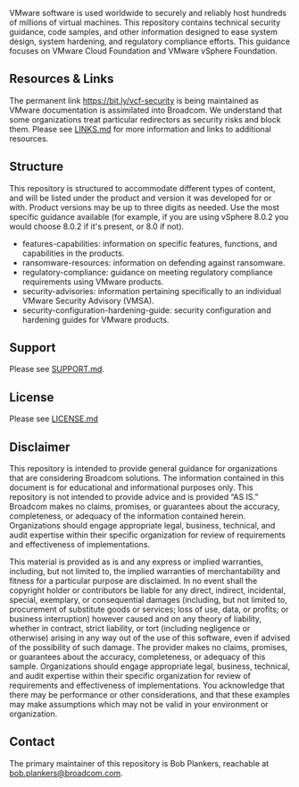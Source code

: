 VMware software is used worldwide to securely and reliably host hundreds of millions of virtual machines. This repository contains technical security guidance, code samples, and other information designed to ease system design, system hardening, and regulatory compliance efforts. This guidance focuses on VMware Cloud Foundation and VMware vSphere Foundation.

## Resources & Links
The permanent link https://bit.ly/vcf-security is being maintained as VMware documentation is assimilated into Broadcom. We understand that some organizations treat particular redirectors as security risks and block them. Please see [LINKS.md](LINKS.md) for more information and links to additional resources.

## Structure
This repository is structured to accommodate different types of content, and will be listed under the product and version it was developed for or with. Product versions may be up to three digits as needed. Use the most specific guidance available (for example, if you are using vSphere 8.0.2 you would choose 8.0.2 if it's present, or 8.0 if not).

* features-capabilities: information on specific features, functions, and capabilities in the products.
* ransomware-resources: information on defending against ransomware.
* regulatory-compliance: guidance on meeting regulatory compliance requirements using VMware products.
* security-advisories: information pertaining specifically to an individual VMware Security Advisory (VMSA).
* security-configuration-hardening-guide: security configuration and hardening guides for VMware products.

## Support
Please see [SUPPORT.md](SUPPORT.md).

## License
Please see [LICENSE.md](LICENSE.md)

## Disclaimer
This repository is intended to provide general guidance for organizations that
are considering Broadcom solutions. The information contained in this document
is for educational and informational purposes only. This repository is not
intended to provide advice and is provided “AS IS.” Broadcom makes no claims,
promises, or guarantees about the accuracy, completeness, or adequacy of the
information contained herein. Organizations should engage appropriate legal,
business, technical, and audit expertise within their specific organization
for review of requirements and effectiveness of implementations.

This material is provided as is and any express or implied warranties,
including, but not limited to, the implied warranties of merchantability and
fitness for a particular purpose are disclaimed. In no event shall the
copyright holder or contributors be liable for any direct, indirect,
incidental, special, exemplary, or consequential damages (including, but not
limited to, procurement of substitute goods or services; loss of use, data,
or profits; or business interruption) however caused and on any theory of
liability, whether in contract, strict liability, or tort (including
negligence or otherwise) arising in any way out of the use of this software,
even if advised of the possibility of such damage. The provider makes no
claims, promises, or guarantees about the accuracy, completeness, or adequacy
of this sample. Organizations should engage appropriate legal, business,
technical, and audit expertise within their specific organization for review
of requirements and effectiveness of implementations. You acknowledge that
there may be performance or other considerations, and that these examples may
make assumptions which may not be valid in your environment or organization.

## Contact
The primary maintainer of this repository is Bob Plankers, reachable at bob.plankers@broadcom.com.
